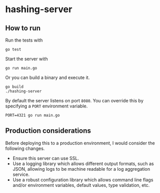# hashing-server

## How to run

Run the tests with

```
go test
```

Start the server with

```
go run main.go
```

Or you can build a binary and execute it.

```
go build
./hashing-server
```

By default the server listens on port `8080`. You can override this by specifying a `PORT` environment variable.

```
PORT=4321 go run main.go
```

## Production considerations

Before deploying this to a production environment, I would consider the following changes.

* Ensure this server can use SSL.
* Use a logging library which allows different output formats, such as JSON, allowing logs to be machine readable for a log aggregation service.
* Use a robust configuration library which allows command line flags and/or environment variables, default values, type validation, etc.

